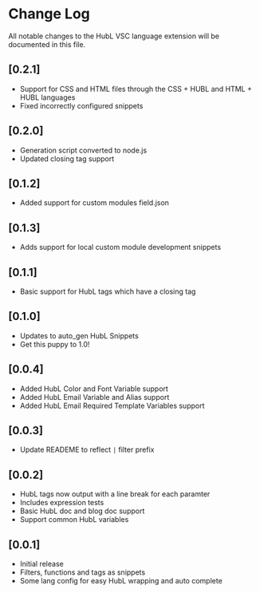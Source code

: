 # Change Log
All notable changes to the HubL VSC language extension will be documented in this file.
## [0.2.1]
- Support for CSS and HTML files through the CSS + HUBL and HTML + HUBL languages
- Fixed incorrectly configured snippets

## [0.2.0]
- Generation script converted to node.js
- Updated closing tag support

## [0.1.2]
- Added support for custom modules field.json

## [0.1.3]
- Adds support for local custom module development snippets

## [0.1.1]
- Basic support for HubL tags which have a closing tag

## [0.1.0]
- Updates to auto_gen HubL Snippets
- Get this puppy to 1.0!

## [0.0.4]
- Added HubL Color and Font Variable support
- Added HubL Email Variable and Alias support
- Added HubL Email Required Template Variables support

## [0.0.3]
- Update READEME to reflect `|` filter prefix

## [0.0.2]
- HubL tags now output with a line break for each paramter
- Includes expression tests
- Basic HubL doc and blog doc support
- Support common HubL variables

## [0.0.1]
- Initial release
- Filters, functions and tags as snippets
- Some lang config for easy HubL wrapping and auto complete
